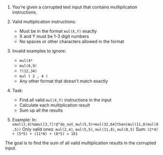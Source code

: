 1. You're given a corrupted text input that contains multiplication instructions.

2. Valid multiplication instructions:
   - Must be in the format `mul(X,Y)` exactly
   - X and Y must be 1-3 digit numbers
   - No spaces or other characters allowed in the format

3. Invalid examples to ignore:
   - `mul(4*`
   - `mul(6,9!`
   - `?(12,34)`
   - `mul ( 2 , 4 )`
   - Any other format that doesn't match exactly

4. Task:
   - Find all valid `mul(X,Y)` instructions in the input
   - Calculate each multiplication result
   - Sum up all the results

5. Example:
   In: `xmul(2,4)%&mul[3,7]!@^do_not_mul(5,5)+mul(32,64]then(mul(11,8)mul(8,5))`
   Only valid ones: `mul(2,4)`, `mul(5,5)`, `mul(11,8)`, `mul(8,5)`
   Sum: `(2*4) + (5*5) + (11*8) + (8*5) = 161`

The goal is to find the sum of all valid multiplication results in the corrupted input.
